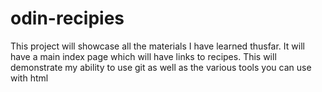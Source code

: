 # odin-recipies
This project will showcase all the materials I have learned thusfar.  It will have a main index page which will have links to recipes.  This will demonstrate my ability to use git as well as the various tools you can use with html